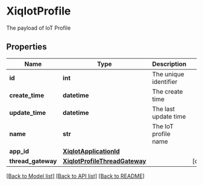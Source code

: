 # XiqIotProfile

The payload of IoT Profile
## Properties
Name | Type | Description | Notes
------------ | ------------- | ------------- | -------------
**id** | **int** | The unique identifier | 
**create_time** | **datetime** | The create time | 
**update_time** | **datetime** | The last update time | 
**name** | **str** | The IoT profile name | 
**app_id** | [**XiqIotApplicationId**](XiqIotApplicationId.md) |  | 
**thread_gateway** | [**XiqIotProfileThreadGateway**](XiqIotProfileThreadGateway.md) |  | [optional] 

[[Back to Model list]](../README.md#documentation-for-models) [[Back to API list]](../README.md#documentation-for-api-endpoints) [[Back to README]](../README.md)


